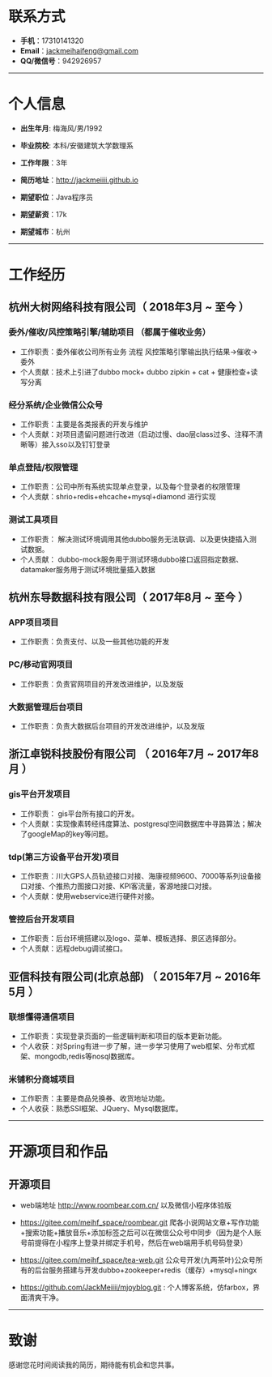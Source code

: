 # 联系方式

- __手机__：17310141320
- __Email__：jackmeihaifeng@gmail.com
- __QQ/微信号__：942926957

---

# 个人信息

 - __出生年月__: 梅海风/男/1992
 - __毕业院校__: 本科/安徽建筑大学数理系 
 - __工作年限__：3年
 - __简历地址__：http://jackmeiiii.github.io  

 - __期望职位__：Java程序员
 - __期望薪资__：17k
 - __期望城市__：杭州

---

# 工作经历

## 杭州大树网络科技有限公司（ 2018年3月 ~ 至今 ）

### 委外/催收/风控策略引擎/辅助项目 （都属于催收业务）
- 工作职责：委外催收公司所有业务 流程 风控策略引擎输出执行结果->催收->委外
- 个人贡献：技术上引进了dubbo mock+ dubbo zipkin + cat + 健康检查+读写分离

### 经分系统/企业微信公众号
- 工作职责：主要是各类报表的开发与维护
- 个人贡献：对项目遗留问题进行改进（启动过慢、dao层class过多、注释不清晰等）接入sso以及钉钉登录

### 单点登陆/权限管理 
- 工作职责：公司中所有系统实现单点登录，以及每个登录者的权限管理
- 个人贡献：shrio+redis+ehcache+mysql+diamond 进行实现

### 测试工具项目
- 工作职责： 解决测试环境调用其他dubbo服务无法联调、以及更快捷插入测试数据。
- 个人贡献： dubbo-mock服务用于测试环境dubbo接口返回指定数据、datamaker服务用于测试环境批量插入数据

## 杭州东导数据科技有限公司（ 2017年8月 ~ 至今 ）

### APP项目项目 
- 工作职责：负责支付、以及一些其他功能的开发


### PC/移动官网项目
- 工作职责：负责官网项目的开发改进维护，以及发版

### 大数据管理后台项目 
- 工作职责：负责大数据后台项目的开发改进维护，以及发版
 
## 浙江卓锐科技股份有限公司 （ 2016年7月 ~ 2017年8月 ）

### gis平台开发项目 
- 工作职责： gis平台所有接口的开发。
- 个人贡献：实现像素转经纬度算法、postgresql空间数据库中寻路算法；解决了googleMap的key等问题。

### tdp(第三方设备平台开发)项目 
- 工作职责：川大GPS人员轨迹接口对接、海康视频9600、7000等系列设备接口对接、个推热力图接口对接、KPI客流量，客源地接口对接。
- 个人贡献：使用webservice进行硬件对接。


### 管控后台开发项目
- 工作职责：后台环境搭建以及logo、菜单、模板选择、景区选择部分。
- 个人贡献：远程debug调试接口。
## 亚信科技有限公司(北京总部) （ 2015年7月 ~ 2016年5月 ）

### 联想懂得通信项目 
- 工作职责：实现登录页面的一些逻辑判断和项目的版本更新功能。
- 个人收获：对Spring有进一步了解，进一步学习使用了web框架、分布式框架、mongodb,redis等nosql数据库。



### 米铺积分商城项目 
- 工作职责：主要是商品兑换券、收货地址功能。
- 个人收获：熟悉SSI框架、JQuery、Mysql数据库。


---
# 开源项目和作品
## 开源项目
- web端地址 http://www.roombear.com.cn/ 以及微信小程序体验版
- https://gitee.com/meihf_space/roombear.git
  爬各小说网站文章+写作功能+搜索功能+播放音乐+添加标签之后可以在微信公众号中同步（因为是个人账号前提得在小程序上登录并绑定手机号，然后在web端用手机号码登录）
- https://gitee.com/meihf_space/tea-web.git
  公众号开发(九两茶叶)公众号所有的后台服务搭建与开发dubbo+zookeeper+redis（缓存）+mysql+ningx

- https://github.com/JackMeiiii/mjoyblog.git : 个人博客系统，仿farbox，界面清爽干净。

---

# 致谢
感谢您花时间阅读我的简历，期待能有机会和您共事。
